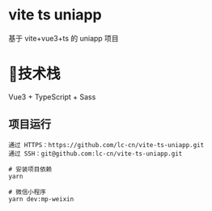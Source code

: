 #  vite ts uniapp
基于 vite+vue3+ts 的 uniapp 项目

# 🧐技术栈
Vue3 + TypeScript + Sass

## 项目运行
```
通过 HTTPS：https://github.com/lc-cn/vite-ts-uniapp.git
通过 SSH：git@github.com:lc-cn/vite-ts-uniapp.git

# 安装项目依赖
yarn

# 微信小程序
yarn dev:mp-weixin
